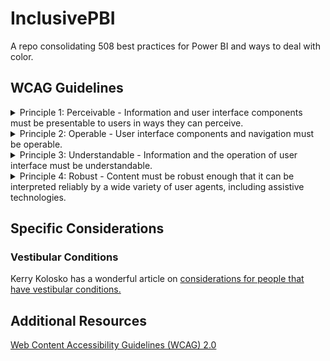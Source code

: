 # InclusivePBI
A repo consolidating 508 best practices for Power BI and ways to deal with color.

## WCAG Guidelines

<details>
<summary> Principle 1: Perceivable - Information and user interface components must be presentable to users in ways they can perceive. </summary><br />
* Guideline 1.1 Text Alternatives: Provide text alternatives for any non-text content so that it can be changed into other forms people need, such as large print, braille, speech, symbols or simpler language.<br />

* Guideline 1.2 Time-based Media: Provide alternatives for time-based media.<br />

* Guideline 1.3 Adaptable: Create content that can be presented in different ways (for example simpler layout) without losing information or structure.<br />

* Guideline 1.4 Distinguishable: Make it easier for users to see and hear content including separating foreground from background.<br />

</details>

<details>
<summary> Principle 2: Operable - User interface components and navigation must be operable.</summary> 
<br />
  
* Guideline 2.1 Keyboard Accessible: Make all functionality available from a keyboard.<br />

* Guideline 2.2 Enough Time: Provide users enough time to read and use content.<br />

* Guideline 2.3 Seizures: Do not design content in a way that is known to cause seizures.<br />

* Guideline 2.4 Navigable: Provide ways to help users navigate, find content, and determine where they are. <br />

</details>

<details>
<summary> Principle 3: Understandable - Information and the operation of user interface must be understandable. </summary>
<br />
  
* Guideline 3.1 Readable: Make text content readable and understandable. <br />

* Guideline 3.2 Predictable: Make Web pages appear and operate in predictable ways. <br />

* Guideline 3.3 Input Assistance: Help users avoid and correct mistakes. <br />

</details>

<details>
<summary> Principle 4: Robust - Content must be robust enough that it can be interpreted reliably by a wide variety of user agents, including assistive technologies. </summary> 
<br />
  
* Guideline 4.1 Compatible: Maximize compatibility with current and future user agents, including assistive technologies. <br />

</details>

##  Specific Considerations 

### Vestibular Conditions

Kerry Kolosko has a wonderful article on [considerations for people that have vestibular conditions.](https://kerrykolosko.com/drop-the-drop-shadows/)


## Additional Resources
[Web Content Accessibility Guidelines (WCAG) 2.0](https://www.w3.org/TR/WCAG20/)
